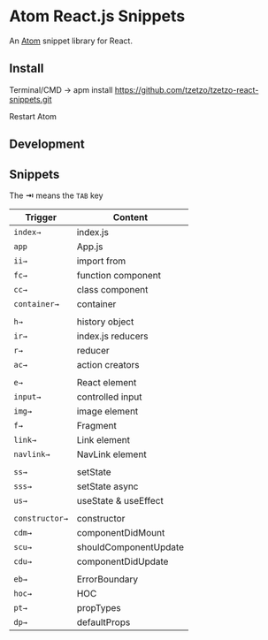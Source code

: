 # Atom React.js Snippets

An [Atom](https://atom.io/) snippet library for React.

## Install

Terminal/CMD -> apm install https://github.com/tzetzo/tzetzo-react-snippets.git

Restart Atom

## Development

<!-- ```sh
$ cd ~/.atom/packages
$ git clone https://github.com/tzetzo/tzetzo-react-snippets.git
$ cd tzetzo-react-snippets
$ apm install
$ apm link
``` -->

## Snippets

The **⇥** means the `TAB` key

| Trigger        | Content               |
| -------------- | --------------------- |
| `index→`       | index.js              |
| `app`          | App.js                |
| `ii→`          | import from           |
| `fc→`          | function component    |
| `cc→`          | class component       |
| `container→`   | container             |
|                |                       |
| `h→`           | history object        |
| `ir→`          | index.js reducers     |
| `r→`           | reducer               |
| `ac→`          | action creators       |
|                |                       |
| `e→`           | React element         |
| `input→`       | controlled input      |
| `img→`         | image element         |
| `f→`           | Fragment              |
| `link→`        | Link element          |
| `navlink→`     | NavLink element       |
|                |                       |
| `ss→`          | setState              |
| `sss→`         | setState async        |
| `us→`          | useState & useEffect  |
|                |                       |
| `constructor→` | constructor           |
| `cdm→`         | componentDidMount     |
| `scu→`         | shouldComponentUpdate |
| `cdu→`         | componentDidUpdate    |
|                |                       |
| `eb→`          | ErrorBoundary         |
| `hoc→`         | HOC                   |
| `pt→`          | propTypes             |
| `dp→`          | defaultProps          |
